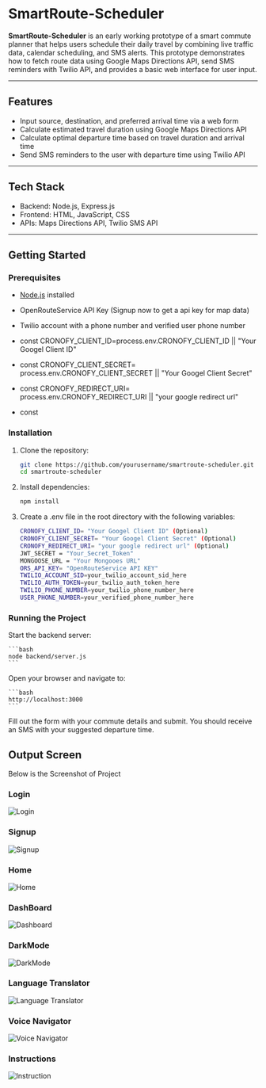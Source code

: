 # SmartRoute-Scheduler

**SmartRoute-Scheduler** is an early working prototype of a smart commute planner that helps users schedule their daily travel by combining live traffic data, calendar scheduling, and SMS alerts. This prototype demonstrates how to fetch route data using Google Maps Directions API, send SMS reminders with Twilio API, and provides a basic web interface for user input.

---

## Features

- Input source, destination, and preferred arrival time via a web form
- Calculate estimated travel duration using Google Maps Directions API
- Calculate optimal departure time based on travel duration and arrival time
- Send SMS reminders to the user with departure time using Twilio API

---

## Tech Stack

- Backend: Node.js, Express.js
- Frontend: HTML, JavaScript, CSS
- APIs: Maps Directions API, Twilio SMS API

---

## Getting Started

### Prerequisites

- [Node.js](https://nodejs.org/) installed
- OpenRouteService API Key (Signup now to get a api key for map data)
- Twilio account with a phone number and verified user phone number

- const CRONOFY_CLIENT_ID=process.env.CRONOFY_CLIENT_ID || "Your Googel Client ID"
- const CRONOFY_CLIENT_SECRET= process.env.CRONOFY_CLIENT_SECRET || "Your Googel Client Secret"
- const CRONOFY_REDIRECT_URI= process.env.CRONOFY_REDIRECT_URI || "your google redirect url"
- const
### Installation

1. Clone the repository:

   ```bash
   git clone https://github.com/yourusername/smartroute-scheduler.git
   cd smartroute-scheduler
 2. Install dependencies:
    ```bash
    npm install

3. Create a .env file in the root directory with the following variables:
    ```bash
    CRONOFY_CLIENT_ID= "Your Googel Client ID" (Optional)
    CRONOFY_CLIENT_SECRET= "Your Googel Client Secret" (Optional)
    CRONOFY_REDIRECT_URI= "your google redirect url" (Optional)
    JWT_SECRET = "Your_Secret_Token"
    MONGOOSE_URL = "Your Mongooes URL"
    ORS_API_KEY= "OpenRouteService API KEY"
    TWILIO_ACCOUNT_SID=your_twilio_account_sid_here
    TWILIO_AUTH_TOKEN=your_twilio_auth_token_here
    TWILIO_PHONE_NUMBER=your_twilio_phone_number_here
    USER_PHONE_NUMBER=your_verified_phone_number_here
    

###  Running the Project

Start the backend server:

    ```bash
    node backend/server.js
    ```

Open your browser and navigate to:

    ```bash
    http://localhost:3000
    ```
    

Fill out the form with your commute details and submit. You should receive an SMS with your suggested departure time.

## Output Screen

Below is the Screenshot of Project

### Login
![Login](https://github.com/akashkumar80/SmartRoute-Scheduler/blob/main/Output_Screen/Login.png)

### Signup
![Signup](https://github.com/akashkumar80/SmartRoute-Scheduler/blob/main/Output_Screen/SignUp.png)

### Home
![Home](https://github.com/akashkumar80/SmartRoute-Scheduler/blob/main/Output_Screen/Home.png)

### DashBoard
![Dashboard](https://github.com/akashkumar80/SmartRoute-Scheduler/blob/main/Output_Screen/Dashboard.png)

### DarkMode
![DarkMode](https://github.com/akashkumar80/SmartRoute-Scheduler/blob/main/Output_Screen/DarkMode.png)

### Language Translator
![Language Translator](https://github.com/akashkumar80/SmartRoute-Scheduler/blob/main/Output_Screen/LanguageTranslator.png)

### Voice Navigator
![Voice Navigator](https://github.com/akashkumar80/SmartRoute-Scheduler/blob/main/Output_Screen/VoiceNavigator.png)

### Instructions
![Instruction](https://github.com/akashkumar80/SmartRoute-Scheduler/blob/main/Output_Screen/Guide.png)